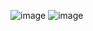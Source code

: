 ![image](https://user-images.githubusercontent.com/64565005/171594995-e746d8b9-e0ea-4fe4-8b5d-48c82e934026.png)
![image](https://user-images.githubusercontent.com/64565005/171595045-e6db0a68-3bbd-49bb-89ee-0429480daec6.png)
